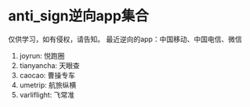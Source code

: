 # anti_sign逆向app集合
仅供学习，如有侵权，请告知。
最近逆向的app：中国移动、中国电信、微信

1. joyrun: 悦跑圈
2. tianyancha: 天眼查
3. caocao: 曹操专车
4. umetrip: 航旅纵横
5. varliflight: 飞常准

